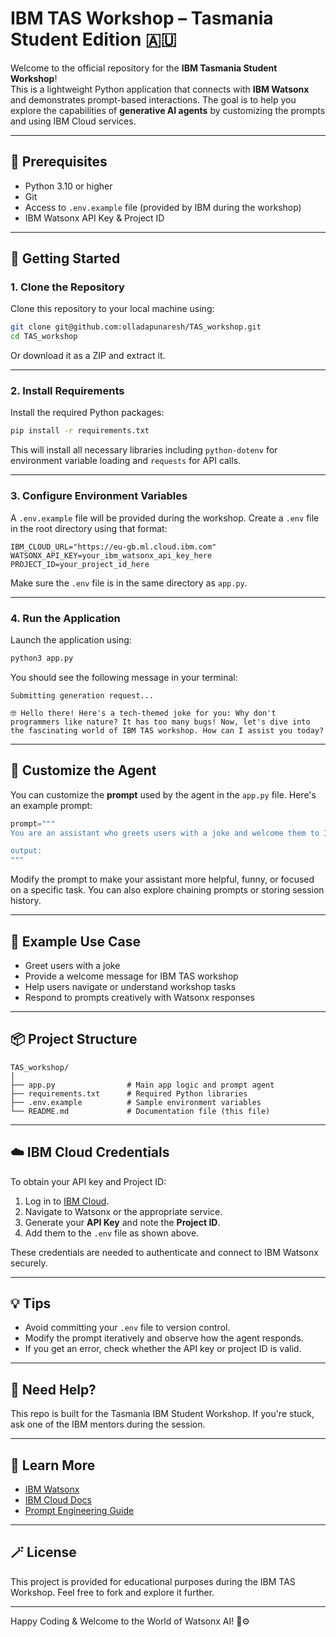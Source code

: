 # IBM TAS Workshop – Tasmania Student Edition 🇦🇺

Welcome to the official repository for the **IBM Tasmania Student Workshop**!  
This is a lightweight Python application that connects with **IBM Watsonx** and demonstrates prompt-based interactions. The goal is to help you explore the capabilities of **generative AI agents** by customizing the prompts and using IBM Cloud services.

---

## 🧰 Prerequisites

- Python 3.10 or higher
- Git
- Access to `.env.example` file (provided by IBM during the workshop)
- IBM Watsonx API Key & Project ID

---

## 🚀 Getting Started

### 1. Clone the Repository

Clone this repository to your local machine using:

```bash
git clone git@github.com:olladapunaresh/TAS_workshop.git
cd TAS_workshop
```

Or download it as a ZIP and extract it.

---

### 2. Install Requirements

Install the required Python packages:

```bash
pip install -r requirements.txt
```

This will install all necessary libraries including `python-dotenv` for environment variable loading and `requests` for API calls.

---

### 3. Configure Environment Variables

A `.env.example` file will be provided during the workshop. Create a `.env` file in the root directory using that format:

```env
IBM_CLOUD_URL="https://eu-gb.ml.cloud.ibm.com"
WATSONX_API_KEY=your_ibm_watsonx_api_key_here
PROJECT_ID=your_project_id_here
```

Make sure the `.env` file is in the same directory as `app.py`.

---

### 4. Run the Application

Launch the application using:

```bash
python3 app.py
```

You should see the following message in your terminal:

```
Submitting generation request...

🤓 Hello there! Here's a tech-themed joke for you: Why don't programmers like nature? It has too many bugs! Now, let's dive into the fascinating world of IBM TAS workshop. How can I assist you today?
```

---

## 🎨 Customize the Agent

You can customize the **prompt** used by the agent in the `app.py` file. Here's an example prompt:

```python
prompt="""
You are an assistant who greets users with a joke and welcome them to IBM TAS workshop

output:
"""
```

Modify the prompt to make your assistant more helpful, funny, or focused on a specific task. You can also explore chaining prompts or storing session history.

---

## 🧪 Example Use Case

- Greet users with a joke
- Provide a welcome message for IBM TAS workshop
- Help users navigate or understand workshop tasks
- Respond to prompts creatively with Watsonx responses

---

## 📦 Project Structure

```
TAS_workshop/
│
├── app.py                # Main app logic and prompt agent
├── requirements.txt      # Required Python libraries
├── .env.example          # Sample environment variables
└── README.md             # Documentation file (this file)
```

---

## ☁️ IBM Cloud Credentials

To obtain your API key and Project ID:

1. Log in to [IBM Cloud](https://cloud.ibm.com).
2. Navigate to Watsonx or the appropriate service.
3. Generate your **API Key** and note the **Project ID**.
4. Add them to the `.env` file as shown above.

These credentials are needed to authenticate and connect to IBM Watsonx securely.

---

## 💡 Tips

- Avoid committing your `.env` file to version control.
- Modify the prompt iteratively and observe how the agent responds.
- If you get an error, check whether the API key or project ID is valid.

---

## 🙋 Need Help?

This repo is built for the Tasmania IBM Student Workshop. If you're stuck, ask one of the IBM mentors during the session.

---

## 🧠 Learn More

- [IBM Watsonx](https://www.ibm.com/watsonx)
- [IBM Cloud Docs](https://cloud.ibm.com/docs)
- [Prompt Engineering Guide](https://promptingguide.ai/)

---

## 🪄 License

This project is provided for educational purposes during the IBM TAS Workshop. Feel free to fork and explore it further.

---

Happy Coding & Welcome to the World of Watsonx AI! 🧠⚙️
